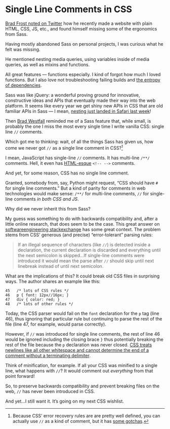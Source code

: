 # Single Line Comments in CSS

[Brad Frost noted on Twitter](https://twitter.com/brad_frost/status/1661099466533773320?s=20) how he recently made a website with plain HTML, CSS, JS, etc., and found himself missing some of the ergonomics from Sass. 

Having mostly abandoned Sass on personal projects, I was curious what he felt was missing.

He mentioned nesting media queries, using variables inside of media queries, as well as mixins and functions.

All great features — functions especially. I kind of forgot how much I loved functions. But I also love not troubleshooting failing builds and [the entropy of dependencies](https://blog.jim-nielsen.com/2020/cheating-entropy-with-native-web-tech/).

Sass was like jQuery: a wonderful proving ground for innovative, constructive ideas and APIs that eventually made their way into the web platform. It seems like every year we get shiny new APIs in CSS that are old familiar APIs in Sass — I mean, [nesting just landed in Safari last week](https://webkit.org/blog/14154/webkit-features-in-safari-16-5/)!

Then [Brad Westfall](https://twitter.com/bradwestfall/status/1661137189860790274) reminded me of a Sass feature that, while small, is probably the one I miss the most every single time I write vanilla CSS: single line `//` comments.

Which got me to thinking: wait, of all the things Sass has given us, how come we never got `//` as a single line comment in CSS?[^1]

I mean, JavaScript has single-line `//` comments. It has multi-line `/**/` comments. Hell, it even has [HTML-esque](http://www.javascripter.net/faq/comments.htm) `<!-- -->` comments.

And yet, for some reason, CSS has no single line comment.

Granted, somebody from, say, Python might request, “CSS should have `#` for single line comments.” But a kind of parity for comments in web technologies would make sense: `/**/` for multi-line comments, `//` for single-line comments _in both CSS and JS_.

Why did we never inherit this from Sass?

My guess was something to do with backwards compatibility and, after a little online research, that does seem to be the case. This great answer on [softwareengineering stackexchange](https://softwareengineering.stackexchange.com/a/329133) has some great context. The problem stems from CSS’ generous (and precise) “error-tolerant” parsing rules:

> If an illegal sequence of characters (like `//`) is detected inside a declaration, the current declaration is discarded and everything until the next semicolon is skipped...If single-line comments were introduced it would mean the parse after `//` should skip until next linebreak instead of until next semicolon.

What are the implications of this? It could break old CSS files in surprising ways. The author shares an example like this:

```
45   /* lots of CSS rules */
46   p { font: 12px//16px; }
47   div { color: red; }
48   /* lots of other rules */
```

Today, the CSS parser would fail on the `font` declaration for the `p` tag (line 46), thus ignoring that particular rule but continuing to parse the rest of the file (line 47, for example, would parse correctly).

However, if `//` was introduced for single line comments, the rest of line 46 would be ignored including the closing brace `}` thus potentially breaking the rest of the file because the `p` declaration was never closed. [CSS treats newlines like all other whitespace and cannot determine the end of a comment without a terminating delimiter](https://stackoverflow.com/a/2479371/1339693).

Think of minification, for example. If all your CSS was minified to a single line, what happens with `//`? It would comment out _everything_ from that point forward!

So, to preserve backwards compatibility and prevent breaking files on the web, `//` has never been introduced in CSS.

And yet...I still want it. It’s going on my next CSS wishlist.


[^1]: Because CSS’ error recovery rules are are pretty well defined, you can actually use `//` as a kind of comment, but it has [some gotchas](https://www.xanthir.com/b4U10).